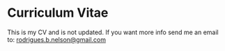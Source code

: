 # Curriculum Vitae

This is my CV and is not updated.
If you want more info send me an email to: rodrigues.b.nelson@gmail.com

